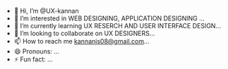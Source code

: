 - 👋 Hi, I’m @UX-kannan
- 👀 I’m interested in  WEB DESIGNING, APPLICATION DESIGNING ...
- 🌱 I’m currently learning  UX RESERCH AND USER INTERFACE DESIGN...
- 💞️ I’m looking to collaborate on UX DESIGNERS...
- 📫 How to reach me     kannanjs08@gmail.com...
- 😄 Pronouns: ...
- ⚡ Fun fact: ...

<!---
UX-kannan/UX-kannan is a ✨ special ✨ repository because its `README.md` (this file) appears on your GitHub profile.
You can click the Preview link to take a look at your changes.
--->
